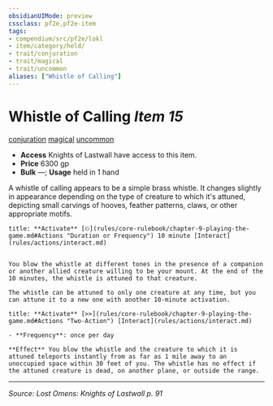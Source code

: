 ```yaml
---
obsidianUIMode: preview
cssclass: pf2e,pf2e-item
tags:
- compendium/src/pf2e/lokl
- item/category/held/
- trait/conjuration
- trait/magical
- trait/uncommon
aliases: ["Whistle of Calling"]
---
```

# Whistle of Calling *Item 15*  
[conjuration](conjuration.md "Conjuration School Trait")  [magical](magical.md "Magical Item Trait")  [uncommon](uncommon.md "Uncommon Rarity Trait")  

- **Access** Knights of Lastwall have access to this item.
- **Price** 6300 gp
- **Bulk** —; **Usage** held in 1 hand

A whistle of calling appears to be a simple brass whistle. It changes slightly in appearance depending on the type of creature to which it's attuned, depicting small carvings of hooves, feather patterns, claws, or other appropriate motifs.

```ad-embed-ability
title: **Activate** [⏲](rules/core-rulebook/chapter-9-playing-the-game.md#Actions "Duration or Frequency") 10 minute [Interact](rules/actions/interact.md)


You blow the whistle at different tones in the presence of a companion or another allied creature willing to be your mount. At the end of the 10 minutes, the whistle is attuned to that creature.

The whistle can be attuned to only one creature at any time, but you can attune it to a new one with another 10-minute activation.
```

```ad-embed-ability
title: **Activate** [>>](rules/core-rulebook/chapter-9-playing-the-game.md#Actions "Two-Action") [Interact](rules/actions/interact.md)

- **Frequency**: once per day

**Effect** You blow the whistle and the creature to which it is attuned teleports instantly from as far as 1 mile away to an unoccupied space within 30 feet of you. The whistle has no effect if the attuned creature is dead, on another plane, or outside the range.
```


---
*Source: Lost Omens: Knights of Lastwall p. 91*